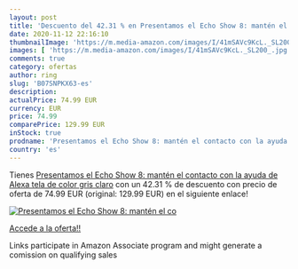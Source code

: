 ```yaml
---
layout: post
title: 'Descuento del 42.31 % en Presentamos el Echo Show 8: mantén el co'
date: 2020-11-12 22:16:10
thumbnailImage: 'https://m.media-amazon.com/images/I/41mSAVc9KcL._SL200_.jpg'
images: [ 'https://m.media-amazon.com/images/I/41mSAVc9KcL._SL200_.jpg' ]
comments: true
category: ofertas
author: ring
slug: 'B07SNPKX63-es'
description:
actualPrice: 74.99 EUR
currency: EUR
price: 74.99
comparePrice: 129.99 EUR
inStock: true
prodname: 'Presentamos el Echo Show 8: mantén el contacto con la ayuda de Alexa  tela de color gris claro'
country: 'es'
---
```


Tienes [Presentamos el Echo Show 8: mantén el contacto con la ayuda de Alexa  tela de color gris claro](https://www.amazon.es/dp/B07SNPKX63/?tag=tolees-21) con un 42.31 % de descuento con precio de oferta de 74.99 EUR (original: 129.99 EUR) en el siguiente enlace!

[![Presentamos el Echo Show 8: mantén el co](https://m.media-amazon.com/images/I/41mSAVc9KcL._SL200_.jpg)](https://www.amazon.es/dp/B07SNPKX63/?tag=tolees-21)

[Accede a la oferta!!](https://www.amazon.es/dp/B07SNPKX63/?tag=tolees-21)

Links participate in Amazon Associate program and might generate a comission on qualifying sales


